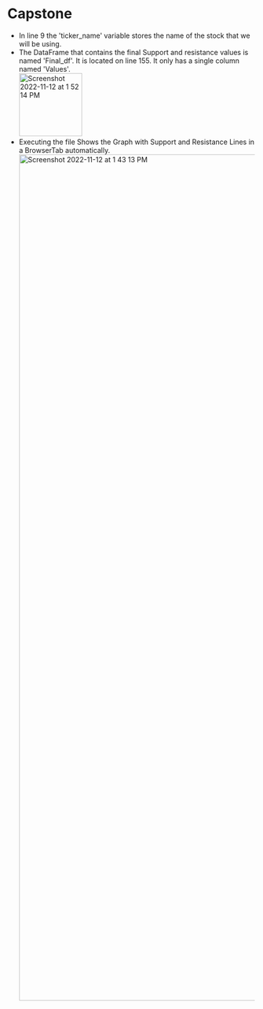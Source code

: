 # Capstone

* In line 9 the 'ticker_name' variable stores the name of the stock that we will be using.<br />
* The DataFrame that contains the final Support and resistance values is named 'Final_df'. It is located on line 155. It only has a single column named 'Values'.<br />
<img width="128" alt="Screenshot 2022-11-12 at 1 52 14 PM" src="https://user-images.githubusercontent.com/60390772/201465403-f92c8126-f916-4cb1-bf36-203f446d0bf4.png"><br />
* Executing the file Shows the Graph with Support and Resistance Lines in a BrowserTab automatically. <br />
<img width="1719" alt="Screenshot 2022-11-12 at 1 43 13 PM" src="https://user-images.githubusercontent.com/60390772/201465369-ccf27e51-fe7a-4a20-bacb-7ecc04bb15ad.png"><br />
